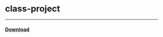 # class-project
<hr>

### [Download](https://github.com/mrprogrammer2938/Powerpoing-class/archive/refs/heads/master.zip)
<br>
